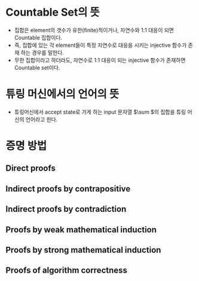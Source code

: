 # Countable Set의 뜻
* 집합은 element의 갯수가 유한(finite)적이거나, 자연수와 1:1 대응이 되면 Countable 집합이다.
* 즉, 집합에 있는 각 element들이 특정 자연수로 대응을 시키는 injective 함수가 존재 하는 경우를 말한다.
* 무한 집합이라고 하더라도, 자연수로 1:1 대응이 되는 injective 함수가 존재하면 Countable set이다.

# 튜링 머신에서의 언어의 뜻
* 튜링머신에서 accept state로 가게 하는 input 문자열 $\sum $의 집합을 튜링 머신의 언어라고 한다.


# 증명 방법
## Direct proofs

## Indirect proofs by contrapositive

## Indirect proofs by contradiction

## Proofs by weak mathematical induction

## Proofs by strong mathematical induction

## Proofs of algorithm correctness
